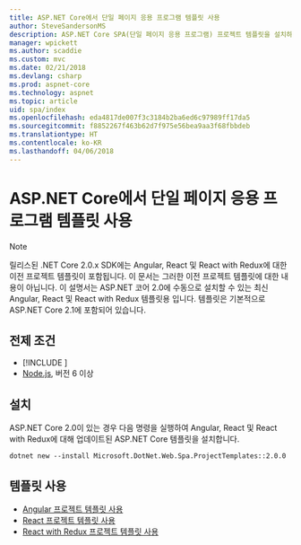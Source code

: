 ```yaml
---
title: ASP.NET Core에서 단일 페이지 응용 프로그램 템플릿 사용
author: SteveSandersonMS
description: ASP.NET Core SPA(단일 페이지 응용 프로그램) 프로젝트 템플릿을 설치하고 시작하는 방법에 대해 알아봅니다.
manager: wpickett
ms.author: scaddie
ms.custom: mvc
ms.date: 02/21/2018
ms.devlang: csharp
ms.prod: aspnet-core
ms.technology: aspnet
ms.topic: article
uid: spa/index
ms.openlocfilehash: eda4817de007f3c3184b2ba6ed6c97989ff17da5
ms.sourcegitcommit: f8852267f463b62d7f975e56bea9aa3f68fbbdeb
ms.translationtype: HT
ms.contentlocale: ko-KR
ms.lasthandoff: 04/06/2018
---
```

# <a name="use-the-single-page-application-templates-with-aspnet-core"></a>ASP.NET Core에서 단일 페이지 응용 프로그램 템플릿 사용

> [!NOTE]
> 릴리스된 .NET Core 2.0.x SDK에는 Angular, React 및 React with Redux에 대한 이전 프로젝트 템플릿이 포함됩니다. 이 문서는 그러한 이전 프로젝트 템플릿에 대한 내용이 아닙니다. 이 설명서는 ASP.NET 코어 2.0에 수동으로 설치할 수 있는 최신 Angular, React 및 React with Redux 템플릿용 입니다. 템플릿은 기본적으로 ASP.NET Core 2.1에 포함되어 있습니다.

## <a name="prerequisites"></a>전제 조건

* [!INCLUDE [](~/includes/net-core-sdk-download-link.md)]
* [Node.js](https://nodejs.org), 버전 6 이상

## <a name="installation"></a>설치

ASP.NET Core 2.0이 있는 경우 다음 명령을 실행하여 Angular, React 및 React with Redux에 대해 업데이트된 ASP.NET Core 템플릿을 설치합니다.

```console
dotnet new --install Microsoft.DotNet.Web.Spa.ProjectTemplates::2.0.0
```

## <a name="use-the-templates"></a>템플릿 사용

- [Angular 프로젝트 템플릿 사용](xref:spa/angular)
- [React 프로젝트 템플릿 사용](xref:spa/react)
- [React with Redux 프로젝트 템플릿 사용](xref:spa/react-with-redux)
